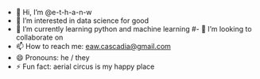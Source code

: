 - 👋 Hi, I’m @e-t-h-a-n-w
- 👀 I’m interested in data science for good 
- 🌱 I’m currently learning python and machine learning 
#- 💞️ I’m looking to collaborate on
- 📫 How to reach me: eaw.cascadia@gmail.com
- 😄 Pronouns: he / they 
- ⚡ Fun fact: aerial circus is my happy place

<!---
e-t-h-a-n-w/e-t-h-a-n-w is a ✨ special ✨ repository because its `README.md` (this file) appears on your GitHub profile.
You can click the Preview link to take a look at your changes.
--->
